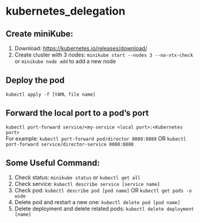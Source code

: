 # kubernetes_delegation
## Create miniKube: 
  1. Download: https://kubernetes.io/releases/download/
  2. Create cluster with 3 nodes: `minikube start --nodes 3 --no-vtx-check` or `minikube node add` to add a new node

## Deploy the pod
`kubectl apply -f [YAML file name]`

## Forward the local port to a pod’s port
`kubectl port-forward service/<my-service <local port>:<Kubernetes port>`     
For example: `kubectl port-forward pod/director 8080:8888` OR `kubectl port-forward service/director-service 8080:8888`

## Some Useful Command:
1. Check status: `minikube status` or `kubectl get all`
2. Check service: `kubectl describe service [service name]`
3. Check pod: `kubectl describe pod [pod name]` OR `kubectl get pods -o wide`
4. Delete pod and restart a new one: `kubectl delete pod [pod name]`
5. Delete deployment and delete related pods: `kubectl delete deployment [name]`
